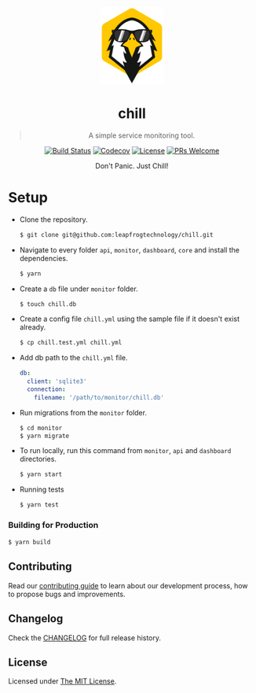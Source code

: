 <div align="center">
  <a href="https://github.com/leapfrogtechnology/chill">
    <img width="128px" src="chill.png"/> 
  </a>
  <br/>
  
# chill

> A simple service monitoring tool.

[![Build Status](https://img.shields.io/travis/leapfrogtechnology/chill.svg?style=flat-square)](https://travis-ci.org/leapfrogtechnology/chill)
[![Codecov](https://img.shields.io/codecov/c/github/leapfrogtechnology/chill.svg?style=flat-square)](https://codecov.io/github/leapfrogtechnology/chill?branch=master)
[![License](https://img.shields.io/github/license/leapfrogtechnology/chill.svg?style=flat-square)](LICENSE)
[![PRs Welcome](https://img.shields.io/badge/PRs-welcome-brightgreen.svg?style=flat-square)](CONTRIBUTING.md)

Don't Panic. Just Chill!

</div>

# Setup

* Clone the repository.

  ```bash
  $ git clone git@github.com:leapfrogtechnology/chill.git
  ```

* Navigate to every folder `api`, `monitor`, `dashboard`, `core` and install the dependencies.

  ```bash
  $ yarn
  ```

* Create a `db` file under `monitor` folder.

  ```
  $ touch chill.db
  ```

* Create a config file `chill.yml` using the sample file if it doesn't exist already.

  ```bash
  $ cp chill.test.yml chill.yml
  ```

* Add db path to the `chill.yml` file.

  ```yml
  db:
    client: 'sqlite3'
    connection:
      filename: '/path/to/monitor/chill.db'
  ```

* Run migrations from the `monitor` folder.

  ```
  $ cd monitor
  $ yarn migrate
  ```

* To run locally, run this command from `monitor`, `api` and `dashboard` directories.

  ```bash
  $ yarn start
  ```

* Running tests

  ```bash
  $ yarn test
  ```

### Building for Production

```bash
$ yarn build
```

## Contributing

Read our [contributing guide](CONTRIBUTING.md) to learn about our development process, how to propose bugs and improvements.

## Changelog

Check the [CHANGELOG](CHANGELOG.md) for full release history.

## License

Licensed under [The MIT License](LICENSE).

